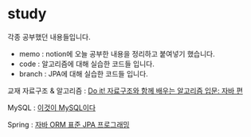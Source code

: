 # study

각종 공부했던 내용들입니다. 
- memo : notion에 오늘 공부한 내용을 정리하고 붙여넣기 했습니다.
- code : 알고리즘에 대해 실습한 코드들 입니다.
- branch : JPA에 대해 실습한 코드들 입니다.

교재
자료구조 & 알고리즘 : [Do it! 자료구조와 함께 배우는 알고리즘 입문: 자바 편](http://www.kyobobook.co.kr/product/detailViewKor.laf?ejkGb=KOR&barcode=9791163030072)

MySQL : [이것이 MySQL이다](http://www.kyobobook.co.kr/product/detailViewKor.laf?ejkGb=KOR&mallGb=KOR&barcode=9791162242780&orderClick=LAG&Kc=)

Spring : [자바 ORM 표준 JPA 프로그래밍](http://www.kyobobook.co.kr/product/detailViewKor.laf?ejkGb=KOR&barcode=9788960777330)
